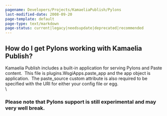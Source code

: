 ```yaml
---
pagename: Developers/Projects/KamaeliaPublish/Pylons
last-modified-date: 2008-09-20
page-template: default
page-type: text/markdown
page-status: current|legacy|needsupdate|deprecated|recommended
---
```

How do I get Pylons working with Kamaelia Publish?
--------------------------------------------------

Kamaelia Publish includes a built-in application for serving Pylons and
Paste content.  This file is plugins.WsgiApps.paste\_app and the app
object is application.  The paste\_source custom attribute is also
required to be specified with the URI for either your config file or
egg.\
\

### Please note that Pylons support is still experimental and may very well break. 
